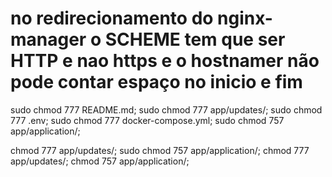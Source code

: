 
# no redirecionamento do nginx-manager o SCHEME tem que ser HTTP e nao https e o hostnamer não pode contar espaço no inicio e fim



sudo chmod 777 README.md; sudo chmod 777 app/updates/; sudo chmod 777 .env; sudo chmod 777 docker-compose.yml; sudo chmod 757 app/application/;

chmod 777 app/updates/; sudo chmod 757 app/application/;
chmod 777 app/updates/; chmod 757 app/application/;

